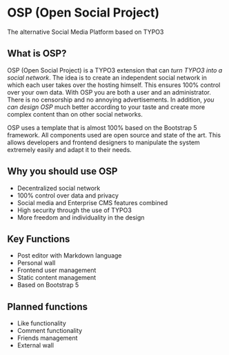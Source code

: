 # OSP (Open Social Project)

The alternative Social Media Platform based on TYPO3

## What is OSP?

OSP (Open Social Project) is a TYPO3 extension that can *turn TYPO3 into a social network*. The idea is to create an independent social network in which each user takes over the hosting himself. This ensures 100% control over your own data. With OSP you are both a user and an administrator. There is no censorship and no annoying advertisements. In addition, *you can design OSP* much better according to your taste and create more complex content than on other social networks.

OSP uses a template that is almost 100% based on the Bootstrap 5 framework. All components used are open source and state of the art. This allows developers and frontend designers to manipulate the system extremely easily and adapt it to their needs.

## Why you should use OSP

- Decentralized social network
- 100% control over data and privacy
- Social media and Enterprise CMS features combined
- High security through the use of TYPO3
- More freedom and individuality in the design

## Key Functions

- Post editor with Markdown language
- Personal wall
- Frontend user management
- Static content management
- Based on Bootstrap 5

## Planned functions

- Like functionality
- Comment functionality
- Friends management
- External wall
